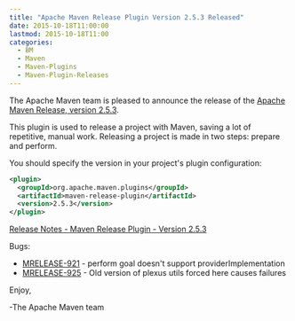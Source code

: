 ```yaml
---
title: "Apache Maven Release Plugin Version 2.5.3 Released"
date: 2015-10-18T11:00:00
lastmod: 2015-10-18T11:00
categories:
  - BM
  - Maven
  - Maven-Plugins
  - Maven-Plugin-Releases
---
```

The Apache Maven team is pleased to announce the release of the 
[Apache Maven Release, version 2.5.3](http://maven.apache.org/maven-release/).

This plugin is used to release a project with Maven, saving a lot of
repetitive, manual work. Releasing a project is made in two steps: prepare and
perform.

You should specify the version in your project's plugin configuration:

```xml
<plugin>
  <groupId>org.apache.maven.plugins</groupId>
  <artifactId>maven-release-plugin</artifactId>
  <version>2.5.3</version>
</plugin>
```
<!-- more -->

[Release Notes - Maven Release Plugin - Version 2.5.3](https://issues.apache.org/jira/secure/ReleaseNote.jspa?projectId=12317922&version=12333673)

Bugs:

 * [MRELEASE-921](https://issues.apache.org/jira/browse/MRELEASE-921) - perform goal doesn't support providerImplementation
 * [MRELEASE-925](https://issues.apache.org/jira/browse/MRELEASE-925) - Old version of plexus utils forced here causes failures


Enjoy,

-The Apache Maven team
